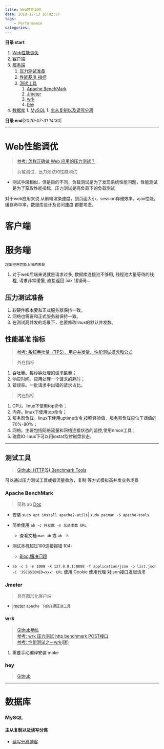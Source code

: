```yaml
---
title: Web性能调优
date: 2018-12-13 16:02:57
tags: 
    - Performance
categories: 
---
```


**目录 start**

1. [Web性能调优](#web性能调优)
1. [客户端](#客户端)
1. [服务端](#服务端)
    1. [压力测试准备](#压力测试准备)
    1. [性能基准 指标](#性能基准-指标)
    1. [测试工具](#测试工具)
        1. [Apache BenchMark](#apache-benchmark)
        1. [Jmeter](#jmeter)
        1. [wrk](#wrk)
        1. [hey](#hey)
1. [数据库](#数据库)
        1. [MySQL](#mysql)
            1. [主从复制以及读写分离](#主从复制以及读写分离)

**目录 end**|_2020-07-31 14:30_|
****************************************
# Web性能调优
> [参考: 怎样正确做 Web 应用的压力测试？](https://www.zhihu.com/question/19867883)  

> 负载测试、压力测试和性能测试
- 测试手段相似，但是目的不同，负载测试是为了发现系统性能问题，性能测试是为了获取性能指标，压力测试是高负载下的负载测试

对于web应用来说 从前端渲染速度，到页面大小，session存储效率，ajax性能，缓存命中率，数据库设计及访问速度 都要考虑。

# 客户端


# 服务端
`超出应用性能上限的表现`
1. 对于web后端来说就是请求过多, 数据库连接池不够用, 线程池大量等待的线程, 请求非常缓慢, 直接返回 5xx 错误码...

## 压力测试准备

1. 软硬件版本要和正式服务器保持一致。
2. 网络也需要和正式服务器保持一致。
3. 在测试高并发的场景下，也要修改linux的默认并发数。

## 性能基准 指标
> [参考: 系统吞吐量（TPS）、用户并发量、性能测试概念和公式](http://www.cnblogs.com/freeton/archive/2013/05/31/3109815.html)

> 外在指标
1.  吞吐量。每秒钟处理的请求数量；
2.  响应时间。应用处理一个请求的耗时；
3.  错误率。一批请求中出错的请求占比。

> 内在指标
1.  CPU。linux下使用top命令；
2.  内存。linux下使用top命令；
3.  服务器负载。linux下使用uptime命令,按照经验值，服务器负载应位于阀值的70%-80%；
4.  网络。主要包括网络流量和网络连接状态的监控,使用nmon工具；
5.  磁盘IO linux下可以用iostat监控磁盘状态。

************************

## 测试工具
> [Github: HTTP(S) Benchmark Tools](https://github.com/denji/awesome-http-benchmark)

可以通过压力测试工具或者流量重放，复制 等方式模拟高并发业务场景

### Apache BenchMark
> 简称 ab [Doc](https://httpd.apache.org/docs/2.4/programs/ab.html) 

- 安装 `sudo apt install apache2-utils`| `sudo pacman -S apache-tools`
- 简单使用 `ab -c 并发数 -n 总请求数 URL`
    - 查看文档:`man ab` 或 `ab -h`


- 测试本机超过100连接报错 104: 
    - [Blog:解决问题](http://www.cnblogs.com/archoncap/p/5883723.html)

- `ab -c 5 -n 1000 -X 127.0.0.1:8888 -T application/json -p list.json -C 'JSESSIONID=xxx' URL` 使用 Cookie 使用代理 对json接口发起请求

### Jmeter
> 具有图形化客户端

- [jmeter](http://jmeter.apache.org/download_jmeter.cgi) `apache 下的开源压测工具`

### wrk
> [Github地址](https://github.com/wg/wrk)  
> [参考:  wrk 压力测试 http benchmark POST接口](http://www.cnblogs.com/felixzh/p/8400729.html)  
> [参考: 性能测试之－wrk(转)](http://www.cnblogs.com/rainy-shurun/p/5867946.html)  

1. 需要手动编译安装 make

### hey
> [Github](https://github.com/rakyll/hey)

************************

# 数据库

### MySQL
#### 主从复制以及读写分离
- [读写分离博客](http://www.cnblogs.com/luckcs/articles/2543607.html)

